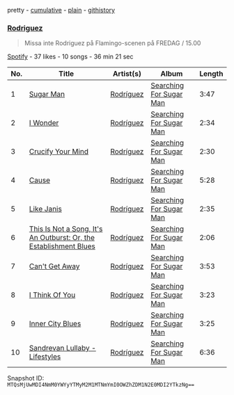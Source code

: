 pretty - [cumulative](/playlists/cumulative/52JrW4dL2mDe1Dneq0vH1I.md) - [plain](/playlists/plain/52JrW4dL2mDe1Dneq0vH1I) - [githistory](https://github.githistory.xyz/mackorone/spotify-playlist-archive/blob/main/playlists/plain/52JrW4dL2mDe1Dneq0vH1I)

### [Rodriguez](https://open.spotify.com/playlist/52JrW4dL2mDe1Dneq0vH1I)

> Missa inte Rodriguez på Flamingo\-scenen på FREDAG / 15.00

[Spotify](https://open.spotify.com/user/spotify) - 37 likes - 10 songs - 36 min 21 sec

| No. | Title | Artist(s) | Album | Length |
|---|---|---|---|---|
| 1 | [Sugar Man](https://open.spotify.com/track/52BUOdNI2TneBPq4EFOtAy) | [Rodríguez](https://open.spotify.com/artist/5PrHzxc3kFm4hIrGNmelpX) | [Searching For Sugar Man](https://open.spotify.com/album/4s7qz6sSmn1gzphGM9P5dK) | 3:47 |
| 2 | [I Wonder](https://open.spotify.com/track/2YlYHoXimSTWxXKgN3eX2t) | [Rodríguez](https://open.spotify.com/artist/5PrHzxc3kFm4hIrGNmelpX) | [Searching For Sugar Man](https://open.spotify.com/album/4s7qz6sSmn1gzphGM9P5dK) | 2:34 |
| 3 | [Crucify Your Mind](https://open.spotify.com/track/6pav0KCJLInt6cjZuVJBI0) | [Rodríguez](https://open.spotify.com/artist/5PrHzxc3kFm4hIrGNmelpX) | [Searching For Sugar Man](https://open.spotify.com/album/4s7qz6sSmn1gzphGM9P5dK) | 2:30 |
| 4 | [Cause](https://open.spotify.com/track/51VAe9ZwidLP0JDaL5p0cp) | [Rodríguez](https://open.spotify.com/artist/5PrHzxc3kFm4hIrGNmelpX) | [Searching For Sugar Man](https://open.spotify.com/album/4s7qz6sSmn1gzphGM9P5dK) | 5:28 |
| 5 | [Like Janis](https://open.spotify.com/track/0pkWgz2RWfYFzi8v7AOldJ) | [Rodríguez](https://open.spotify.com/artist/5PrHzxc3kFm4hIrGNmelpX) | [Searching For Sugar Man](https://open.spotify.com/album/4s7qz6sSmn1gzphGM9P5dK) | 2:35 |
| 6 | [This Is Not a Song, It's An Outburst: Or, the Establishment Blues](https://open.spotify.com/track/0mZp2yHD66nIfwhrYn0mob) | [Rodríguez](https://open.spotify.com/artist/5PrHzxc3kFm4hIrGNmelpX) | [Searching For Sugar Man](https://open.spotify.com/album/4s7qz6sSmn1gzphGM9P5dK) | 2:06 |
| 7 | [Can't Get Away](https://open.spotify.com/track/6hCMKNQR8XZtGlZcrS9ZoW) | [Rodríguez](https://open.spotify.com/artist/5PrHzxc3kFm4hIrGNmelpX) | [Searching For Sugar Man](https://open.spotify.com/album/4s7qz6sSmn1gzphGM9P5dK) | 3:53 |
| 8 | [I Think Of You](https://open.spotify.com/track/7rw29NRtmX0jIUCWmZuM79) | [Rodríguez](https://open.spotify.com/artist/5PrHzxc3kFm4hIrGNmelpX) | [Searching For Sugar Man](https://open.spotify.com/album/4s7qz6sSmn1gzphGM9P5dK) | 3:23 |
| 9 | [Inner City Blues](https://open.spotify.com/track/5XLLcnfznZicerhPdTVE5z) | [Rodríguez](https://open.spotify.com/artist/5PrHzxc3kFm4hIrGNmelpX) | [Searching For Sugar Man](https://open.spotify.com/album/4s7qz6sSmn1gzphGM9P5dK) | 3:25 |
| 10 | [Sandrevan Lullaby \- Lifestyles](https://open.spotify.com/track/3LbbsMEynDkG1U2l8XzI0H) | [Rodríguez](https://open.spotify.com/artist/5PrHzxc3kFm4hIrGNmelpX) | [Searching For Sugar Man](https://open.spotify.com/album/4s7qz6sSmn1gzphGM9P5dK) | 6:36 |

Snapshot ID: `MTQsMjUwMDI4NmM0YWYyYTMyM2M1MTNmYmI0OWZhZDM1N2E0MDI2YTkzNg==`